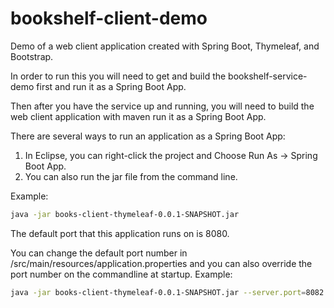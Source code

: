 # bookshelf-client-demo
Demo of a web client application created with Spring Boot, Thymeleaf, and Bootstrap.

In order to run this you will need to get and build the bookshelf-service-demo first and run it as a Spring Boot App.

Then after you have the service up and running, you will need to build the web client application with maven run it as a Spring Boot App.

There are several ways to run an application as a Spring Boot App:

1. In Eclipse, you can right-click the project and Choose Run As -> Spring Boot App.
2. You can also run the jar file from the command line.

Example:
```sh
java -jar books-client-thymeleaf-0.0.1-SNAPSHOT.jar
```

The default port that this application runs on is 8080.

You can change the default port number in /src/main/resources/application.properties and you can also override the port number on the commandline at startup.  Example:

```sh
java -jar books-client-thymeleaf-0.0.1-SNAPSHOT.jar --server.port=8082
```
